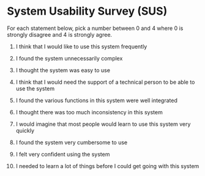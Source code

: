 # System Usability Survey (SUS)

For each statement below, pick a number between 0 and 4 where 0 is strongly disagree and 4 is strongly agree. 

1. I think that I would like to use this system frequently
    
2. I found the system unnecessarily complex
        
3. I thought the system was easy to use
        
4. I think that I would need the support of a technical person to be able to use the system
        
5. I found the various functions in this system were well integrated
        
6. I thought there was too much inconsistency in this system
        
7. I would imagine that most people would learn to use this system very quickly
        
8. I found the system very cumbersome to use
        
9. I felt very confident using the system
        
10. I needed to learn a lot of things before I could get going with this system
   
